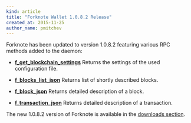 ```yaml
---
kind: article
title: "Forknote Wallet 1.0.8.2 Release"
created_at: 2015-11-25
author_name: pmitchev
--- 
```


Forknote has been updated to version 1.0.8.2 featuring various RPC methods added to the daemon:

* **[f_get_blockchain_settings](/documentation/daemon/json-rpc-api/#fgetblockchainsettings)**
 Returns the settings of the used configuration file.

* **[f_blocks_list_json](/documentation/daemon/json-rpc-api/#fblockslistjson)**
 Returns list of shortly described blocks.

* **[f_block_json](/documentation/daemon/json-rpc-api/#fblockjson)**
 Returns detailed description of a block.

* **[f_transaction_json](/documentation/daemon/json-rpc-api/#ftransactionjson)**
 Returns detailed description of a transaction.

The new 1.0.8.2 version of Forknote is available in the [downloads section](/download/).
